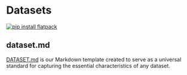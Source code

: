 # Datasets
[![pip install flatpack](https://img.shields.io/badge/pip%20install-flatpack-5865f2)](https://pypi.org/project/flatpack/)

## dataset.md

[DATASET.md](https://dataset.md) is our Markdown template created to serve as a universal standard for capturing the essential characteristics of any dataset.